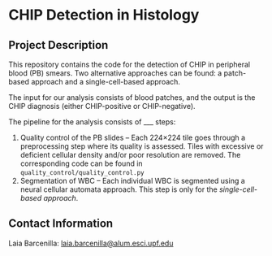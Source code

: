 # CHIP Detection in Histology

## Project Description
This repository contains the code for the detection of CHIP in peripheral blood (PB) smears. Two alternative approaches can be found: a patch-based approach and a single-cell-based approach.

The input for our analysis consists of blood patches, and the output is the CHIP diagnosis (either CHIP-positive or CHIP-negative).

The pipeline for the analysis consists of ___ steps:
1. Quality control of the PB slides – Each 224×224 tile goes through a preprocessing step where its quality is assessed. Tiles with excessive or deficient cellular density and/or poor resolution are removed. The corresponding code can be found in `quality_control/quality_control.py`
2. Segmentation of WBC – Each individual WBC is segmented using a neural cellular automata approach. This step is only for the *single-cell-based approach*.


## Contact Information
Laia Barcenilla: laia.barcenilla@alum.esci.upf.edu  

